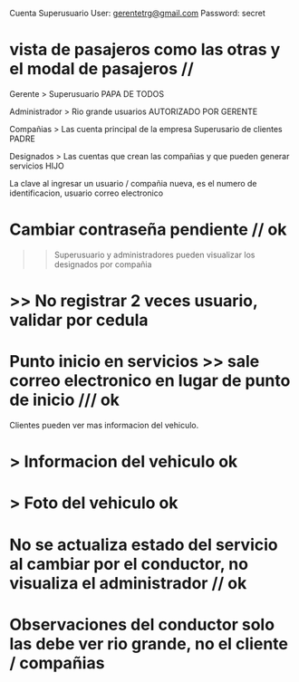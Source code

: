Cuenta Superusuario
User: gerentetrg@gmail.com
Password: secret

# vista de pasajeros como las otras  y el modal de pasajeros //

Gerente > Superusuario PAPA DE TODOS

Administrador > Rio grande usuarios AUTORIZADO POR GERENTE

Compañias > Las cuenta principal de la empresa Superusario de clientes PADRE

Designados > Las cuentas que crean las compañias y que pueden generar servicios HIJO

La clave al ingresar un usuario / compañia nueva, es el numero de identificacion, usuario correo electronico

# Cambiar contraseña pendiente  //  ok 
>> Superusuario y administradores pueden visualizar los designados por compañia 
# >> No registrar 2 veces usuario, validar por cedula 

# Punto inicio en servicios >> sale correo electronico en lugar de punto de inicio /// ok 

Clientes pueden ver mas informacion del vehiculo.
# > Informacion del vehiculo ok 
# > Foto del vehiculo ok

# No se actualiza estado del servicio al cambiar por el conductor, no visualiza el administrador // ok


# Observaciones del conductor solo las debe ver rio grande, no el cliente / compañias